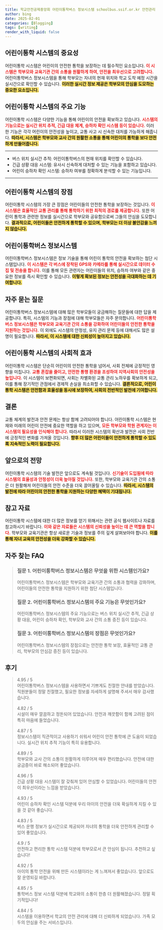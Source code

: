 ```yaml
---
title: 학교안전공제중앙회 어린이통학버스 정보시스템 schoolbus.ssif.or.kr 안전관리
author: bing
date: 2025-02-01
categories: [Blogging]
tags: [writing]
render_with_liquid: false
---
```



<h2 id='어린이통학시스템의중요성'>어린이통학 시스템의 중요성</h2>

<p>어린이통학 시스템은 어린이의 안전한 통학을 보장하는 데 필수적인 요소입니다. <b><span style="color: #ee2323;">이 시스템은 학부모와 교육기관 간의 소통을 원활하게 하여, 안전을 최우선으로 고려합니다.</span></b> 어린이통학버스 정보시스템을 통해 학부모는 자녀의 현재 위치와 학교 도착 예정 시간을 실시간으로 확인할 수 있습니다. <b><span style="background-color: #ffe066;">이러한 실시간 정보 제공은 학부모의 안심을 도모하는 중요한 요소입니다.</span></b></p>

<h2 id='어린이통학시스템의주요기능'>어린이통학 시스템의 주요 기능</h2>

<p>어린이통학 시스템은 다양한 기능을 통해 어린이의 안전을 확보하고 있습니다. <b><span style="color: #ee2323;">시스템의 기능으로는 실시간 위치 추적, 긴급 대응 체계, 승하차 확인 시스템 등이 있습니다.</span></b> 이러한 기능은 각각 어린이의 안전성을 높이고, 교통 사고 시 신속한 대처를 가능하게 해줍니다. <b><span style="background-color: #ffe066;">따라서, 시스템은 학부모와 교사 간의 원활한 소통을 통해 어린이의 통학을 보다 안전하게 만들어줍니다.</span></b></p>

<hr />

<ul>
    <li>버스 위치 실시간 추적: 어린이통학버스의 현재 위치를 확인할 수 있습니다.</li>
    <li>긴급 상황 대응 시스템: 유사시 신속하게 대처할 수 있는 기능을 포함하고 있습니다.</li>
    <li>어린이 승하차 확인 시스템: 승하차 여부를 정확하게 분석할 수 있는 기능입니다.</li>
</ul>

<hr />

<h2 id='어린이통학시스템의장점'>어린이통학 시스템의 장점</h2>

<p>어린이통학 시스템의 가장 큰 장점은 어린이들의 안전한 통학을 보장하는 것입니다. <b><span style="color: #ee2323;">이 시스템은 효율적인 교통 관리를 통해 통학하기 위한 최적의 경로를 제공합니다.</span></b> 또한 어린이 통학과 관련한 정보를 실시간으로 학부모와 공유함으로써 그들의 안심을 도모합니다. <b><span style="background-color: #ffe066;">결과적으로, 어린이들은 안전하게 통학할 수 있으며, 학부모는 더 이상 불안감을 느끼지 않습니다.</span></b></p>

<h2 id='어린이통학버스정보시스템'>어린이통학버스 정보시스템</h2>

<p>어린이통학버스 정보시스템은 정보 기술을 통해 어린이 통학의 안전을 확보하는 첨단 시스템입니다. <b><span style="color: #ee2323;">이 시스템은 각 버스에 장착된 GPS와 카메라를 통해 실시간으로 데이터 수집 및 전송을 합니다.</span></b> 이를 통해 모든 관련자는 어린이들의 위치, 승하차 여부와 같은 중요한 정보를 즉시 확인할 수 있습니다. <b><span style="background-color: #ffe066;">이렇게 확보된 정보는 안전성을 극대화하는 데 기여합니다.</span></b></p>

<h2 id='자주묻는질문'>자주 묻는 질문</h2>

<p>어린이통학버스 정보시스템에 대해 많은 학부모들이 궁금해하는 질문들에 대한 답을 제공합니다. 특히, 시스템의 기능과 장점에 대해 학부모들은 자주 문의합니다. <b><span style="color: #ee2323;">어린이통학버스 정보시스템은 학부모와 교육기관 간의 소통을 강화하여 어린이들의 안전한 통학을 지원하는 것입니다.</span></b> 이 외에도 시스템의 안정성, 유지 관리 문제 등에 대해서도 많은 설명이 필요합니다. <b><span style="background-color: #ffe066;">따라서, 이 시스템에 대한 신뢰성이 높아지고 있습니다.</span></b></p>

<h2 id='어린이통학시스템의사회적효과'>어린이통학 시스템의 사회적 효과</h2>

<p>어린이통학 시스템은 단순히 어린이의 안전한 통학을 넘어서, 사회 전체에 긍정적인 영향을 미칩니다. <b><span style="color: #ee2323;">교통 혼잡을 줄이고, 안전한 통행 환경을 조성하여 지역사회의 안전성을 높입니다.</span></b> 이 시스템이 보편화되면, 사회는 차별화된 교통 관리 노하우를 확보하게 되고, 이를 통해 장기적인 관점에서 경제적 손실을 최소화할 수 있습니다. <b><span style="background-color: #ffe066;">결론적으로, 어린이통학 시스템은 안전함과 효율성을 동시에 보장하여, 사회의 전반적인 발전에 기여합니다.</span></b></p>

<h2 id='결론'>결론</h2>

<p>교통 체계의 발전과 안전 문제는 항상 함께 고려되어야 합니다. 어린이통학 시스템은 현재와 미래의 어린이 안전에 중요한 역할을 하고 있으며, <b><span style="color: #ee2323;">모든 학부모와 학원 관계자는 이 시스템의 필요성을 인식해야 합니다.</span></b> 따라서 이러한 시스템의 확산과 발전은 사회 전반에 긍정적인 변화를 가져올 것입니다. <b><span style="background-color: #ffe066;">향후 더 많은 어린이들이 안전하게 통학할 수 있도록 지속적인 노력이 필요합니다.</span></b></p>

<h2 id='앞으로의전망'>앞으로의 전망</h2>

<p>어린이통학 시스템의 기술 발전은 앞으로도 계속될 것입니다. <b><span style="color: #ee2323;">신기술이 도입됨에 따라 시스템의 효율성과 안정성이 더욱 높아질 것입니다.</span></b> 또한, 학부모와 교육기관 간의 소통은 더 원활해져 어린이들의 안전 수준을 더욱 끌어올릴 수 있습니다. <b><span style="background-color: #ffe066;">따라서, 시스템의 발전에 따라 어린이의 안전한 통학을 지원하는 다양한 혜택이 기대됩니다.</span></b></p>

<h2 id='참고자료'>참고 자료</h2>

<p>어린이통학 시스템에 대한 더 많은 정보를 얻기 위해서는 관련 공식 웹사이트나 자료를 참고하시기 바랍니다. <b><span style="color: #ee2323;">이와 같은 자료들은 시스템의 신뢰성을 높이는 데 큰 역할을 합니다.</span></b> 학부모와 교육기관은 항상 새로운 기술과 정보를 주의 깊게 살펴보아야 합니다. <b><span style="background-color: #ffe066;">이를 통해 자녀 교육의 안전성을 더욱 강화할 수 있습니다.</span></b></p>


<h2 id='자주_찾는_FAQ'>자주 찾는 FAQ</h2>
<div itemscope="" itemtype="https://schema.org/FAQPage"> 
<blockquote> 
<div itemscope="" itemprop="mainEntity" itemtype="https://schema.org/Question"> 
<h3 itemprop="name">질문 1. 어린이통학버스 정보시스템은 무엇을 위한 시스템인가요?</h3> 
<div itemscope="" itemprop="acceptedAnswer" itemtype="https://schema.org/Answer"> 
<span itemprop="text"> 
<p>어린이통학버스 정보시스템은 학부모와 교육기관 간의 소통과 협력을 강화하며, 어린이들의 안전한 통학을 지원하기 위한 첨단 시스템입니다.</p> 
</span> 
</div> 
</div> 

<div itemscope="" itemprop="mainEntity" itemtype="https://schema.org/Question"> 
<h3 itemprop="name">질문 2. 어린이통학버스 정보시스템의 주요 기능은 무엇인가요?</h3> 
<div itemscope="" itemprop="acceptedAnswer" itemtype="https://schema.org/Answer"> 
<span itemprop="text"> 
<p>어린이통학버스 정보시스템의 주요 기능으로는 버스 위치 실시간 추적, 긴급 상황 대응, 어린이 승하차 확인, 학부모와 교사 간의 소통 증진 등이 있습니다.</p> 
</span> 
</div> 
</div> 

<div itemscope="" itemprop="mainEntity" itemtype="https://schema.org/Question"> 
<h3 itemprop="name">질문 3. 어린이통학버스 정보시스템의 장점은 무엇인가요?</h3> 
<div itemscope="" itemprop="acceptedAnswer" itemtype="https://schema.org/Answer"> 
<span itemprop="text"> 
<p>어린이통학버스 정보시스템의 장점으로는 안전한 통학 보장, 효율적인 교통 관리, 학부모의 안심감 증진 등이 있습니다.</p> 
</span> 
</div> 
</div> 
</blockquote> 
</div>
<h2 id='후기'>후기</h2>
<div itemscope itemtype="https://schema.org/Product">
  <blockquote>
  <div itemprop="review" itemscope itemtype="https://schema.org/Review">
      <div itemprop="reviewRating" itemscope itemtype="https://schema.org/Rating"> <span itemprop="ratingValue">4.95</span> / <span itemprop="bestRating">5</span> </div>
      <span itemprop="reviewBody">어린이통학버스 정보시스템을 사용하면서 기쁘게도 친절한 안내를 받았습니다. 직원분들이 정말 친절했고, 필요한 정보를 자세하게 설명해 주셔서 매우 감사했습니다.</span>
  </div>
  <br>
  <div itemprop="review" itemscope itemtype="https://schema.org/Review">
      <div itemprop="reviewRating" itemscope itemtype="https://schema.org/Rating"> <span itemprop="ratingValue">4.82</span> / <span itemprop="bestRating">5</span> </div>
      <span itemprop="reviewBody">시설이 매우 깔끔하고 정돈되어 있었습니다. 안전과 깨끗함이 함께 고려된 점이 특히 마음에 들었습니다.</span>
  </div>
  <br>
  <div itemprop="review" itemscope itemtype="https://schema.org/Review">
      <div itemprop="reviewRating" itemscope itemtype="https://schema.org/Rating"> <span itemprop="ratingValue">4.87</span> / <span itemprop="bestRating">5</span> </div>
      <span itemprop="reviewBody">정보시스템이 직관적이고 사용하기 쉬워서 어린이 안전 통학에 큰 도움이 되었습니다. 실시간 위치 추적 기능이 특히 유용합니다.</span>
  </div>
  <br>
  <div itemprop="review" itemscope itemtype="https://schema.org/Review">
      <div itemprop="reviewRating" itemscope itemtype="https://schema.org/Rating"> <span itemprop="ratingValue">4.89</span> / <span itemprop="bestRating">5</span> </div>
      <span itemprop="reviewBody">학부모와 교사 간의 소통이 원활하게 이루어져 매우 편리했습니다. 안전에 대한 궁금증이 바로 해소되어 좋았습니다.</span>
  </div>
  <br>
  <div itemprop="review" itemscope itemtype="https://schema.org/Review">
      <div itemprop="reviewRating" itemscope itemtype="https://schema.org/Rating"> <span itemprop="ratingValue">4.96</span> / <span itemprop="bestRating">5</span> </div>
      <span itemprop="reviewBody">긴급 상황 대응 시스템이 잘 갖춰져 있어 안심할 수 있었습니다. 어린이들의 안전이 최우선이라는 느낌을 받았습니다.</span>
  </div>
  <br>
  <div itemprop="review" itemscope itemtype="https://schema.org/Review">
      <div itemprop="reviewRating" itemscope itemtype="https://schema.org/Rating"> <span itemprop="ratingValue">4.93</span> / <span itemprop="bestRating">5</span> </div>
      <span itemprop="reviewBody">어린이 승하차 확인 시스템 덕분에 우리 아이의 안전을 더욱 확실하게 지킬 수 있을 것 같아 좋습니다.</span>
  </div>
  <br>
  <div itemprop="review" itemscope itemtype="https://schema.org/Review">
      <div itemprop="reviewRating" itemscope itemtype="https://schema.org/Rating"> <span itemprop="ratingValue">4.83</span> / <span itemprop="bestRating">5</span> </div>
      <span itemprop="reviewBody">버스 운행 정보가 실시간으로 제공되어 자녀의 통학을 더욱 안전하게 관리할 수 있어 좋았습니다.</span>
  </div>
  <br>
  <div itemprop="review" itemscope itemtype="https://schema.org/Review">
      <div itemprop="reviewRating" itemscope itemtype="https://schema.org/Rating"> <span itemprop="ratingValue">4.9</span> / <span itemprop="bestRating">5</span> </div>
      <span itemprop="reviewBody">안전하고 편리한 통학 시스템 덕분에 학부모로서 큰 안심이 됩니다. 추천하고 싶습니다!</span>
  </div>
  <br>
  <div itemprop="review" itemscope itemtype="https://schema.org/Review">
      <div itemprop="reviewRating" itemscope itemtype="https://schema.org/Rating"> <span itemprop="ratingValue">4.92</span> / <span itemprop="bestRating">5</span> </div>
      <span itemprop="reviewBody">아이의 통학 안전을 위해 만든 시스템이라는 게 느껴져서 좋았습니다. 앞으로도 잘 운영되길 바랍니다.</span>
  </div>
  <br>
  <div itemprop="review" itemscope itemtype="https://schema.org/Review">
      <div itemprop="reviewRating" itemscope itemtype="https://schema.org/Rating"> <span itemprop="ratingValue">4.85</span> / <span itemprop="bestRating">5</span> </div>
      <span itemprop="reviewBody">통학버스 정보 시스템 덕분에 학교와의 소통이 한층 더 원활해졌습니다. 정말 획기적입니다!</span>
  </div>
  <br>
  <div itemprop="review" itemscope itemtype="https://schema.org/Review">
      <div itemprop="reviewRating" itemscope itemtype="https://schema.org/Rating"> <span itemprop="ratingValue">4.84</span> / <span itemprop="bestRating">5</span> </div>
      <span itemprop="reviewBody">시스템을 이용하면서 학교의 안전 관리에 대해 더 신뢰하게 되었습니다. 가족 모두의 안심을 주는 서비스입니다.</span>
  </div>
  </blockquote>
</div>
